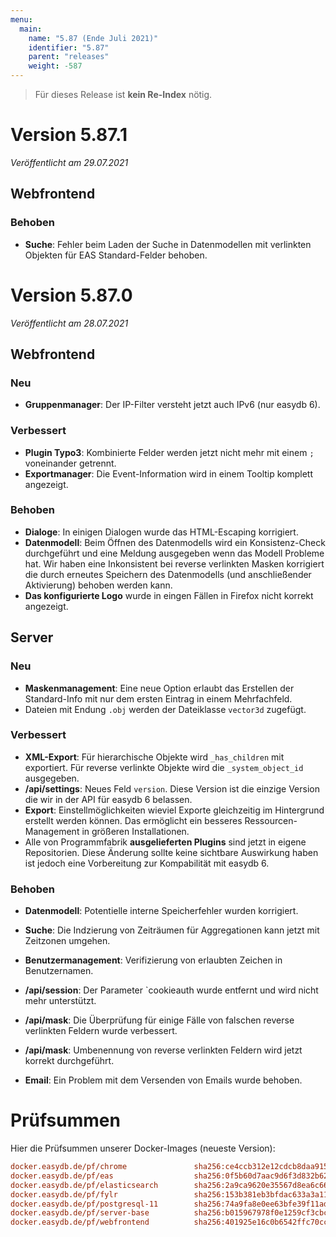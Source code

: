 ```yaml
---
menu:
  main:
    name: "5.87 (Ende Juli 2021)"
    identifier: "5.87"
    parent: "releases"
    weight: -587
---
```


> Für dieses Release ist **kein Re-Index** nötig. 

# Version 5.87.1

*Veröffentlicht am 29.07.2021*

## Webfrontend

### Behoben

* **Suche**: Fehler beim Laden der Suche in Datenmodellen mit verlinkten Objekten für EAS Standard-Felder behoben.

# Version 5.87.0

*Veröffentlicht am 28.07.2021*

## Webfrontend

### Neu

* **Gruppenmanager**: Der IP-Filter versteht jetzt auch IPv6 (nur easydb 6).

### Verbessert

* **Plugin Typo3**: Kombinierte Felder werden jetzt nicht mehr mit einem `;` voneinander getrennt.
* **Exportmanager**: Die Event-Information wird in einem Tooltip komplett angezeigt.

### Behoben

* **Dialoge**: In einigen Dialogen wurde das HTML-Escaping korrigiert.
* **Datenmodell**: Beim Öffnen des Datenmodells wird ein Konsistenz-Check durchgeführt und eine Meldung ausgegeben wenn das Modell Probleme hat. Wir haben eine Inkonsistent bei reverse verlinkten Masken korrigiert die durch erneutes Speichern des Datenmodells (und anschließender Aktivierung) behoben werden kann. 
* **Das konfigurierte Logo** wurde in eingen Fällen in Firefox nicht korrekt angezeigt.

## Server

### Neu

* **Maskenmanagement**: Eine neue Option erlaubt das Erstellen der Standard-Info mit nur dem ersten Eintrag in einem Mehrfachfeld.
* Dateien mit Endung `.obj` werden der Dateiklasse `vector3d` zugefügt.

### Verbessert

* **XML-Export**: Für hierarchische Objekte wird `_has_children` mit exportiert. Für reverse verlinkte Objekte wird die `_system_object_id` ausgegeben.
* **/api/settings**: Neues Feld `version`. Diese Version ist die einzige Version die wir in der API für easydb 6 belassen.
* **Export**: Einstellmöglichkeiten wieviel Exporte gleichzeitig im Hintergrund erstellt werden können. Das ermöglicht ein besseres Ressourcen-Management in größeren Installationen.
* Alle von Programmfabrik **ausgelieferten Plugins** sind jetzt in eigene Repositorien. Diese Änderung sollte keine sichtbare Auswirkung haben ist jedoch eine Vorbereitung zur Kompabilität mit easydb 6. 

### Behoben

* **Datenmodell**: Potentielle interne Speicherfehler wurden korrigiert.

* **Suche**: Die Indzierung von Zeiträumen für Aggregationen kann jetzt mit Zeitzonen umgehen.

* **Benutzermanagement**: Verifizierung von erlaubten Zeichen in Benutzernamen.

* **/api/session**: Der Parameter `cookieauth wurde entfernt und wird nicht mehr unterstützt.

* **/api/mask**: Die Überprüfung für einige Fälle von falschen reverse verlinkten Feldern wurde verbessert.

* **/api/mask**: Umbenennung von reverse verlinkten Feldern wird jetzt korrekt durchgeführt.

* **Email**: Ein Problem mit dem Versenden von Emails wurde behoben.

  

# Prüfsummen

Hier die Prüfsummen unserer Docker-Images (neueste Version): 

```ini
docker.easydb.de/pf/chrome               sha256:ce4ccb312e12cdcb8daa9151e80081738b2612b1c109ecdcb39519e3f367c6ec
docker.easydb.de/pf/eas                  sha256:0f5b60d7aac9d6f3d832b62e2f02bdf2dda0519528ded041308ab29cbb3ee4b1
docker.easydb.de/pf/elasticsearch        sha256:2a9ca9620e35567d8ea6c666055e4377ca556d16b0a619f2198d9cc9fe9bc526
docker.easydb.de/pf/fylr                 sha256:153b381eb3bfdac633a3a119a69a3fc9f16806de0aa83c95e9d2e149fb19d665
docker.easydb.de/pf/postgresql-11        sha256:74a9fa8e0ee63bfe39f11adabbeaa141921fd2443e5735f85b73e249acf4e566
docker.easydb.de/pf/server-base          sha256:b015967978f0e1259cf3cbc6a43d20c51f59b6a6960423239b70455ea212e703
docker.easydb.de/pf/webfrontend          sha256:401925e16c0b6542ffc70cc3427c68fed2c5e674b36ff9beccacbe92a7e50a75
```

